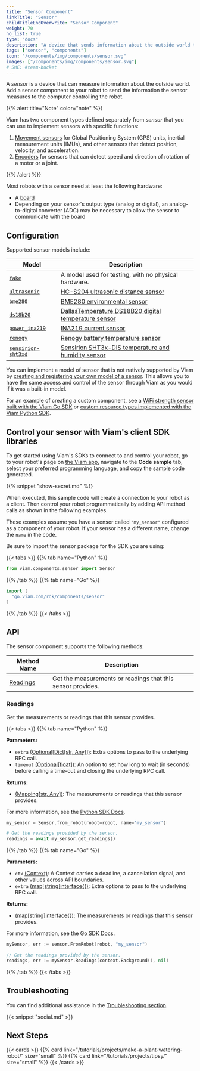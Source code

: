 ```yaml
---
title: "Sensor Component"
linkTitle: "Sensor"
childTitleEndOverwrite: "Sensor Component"
weight: 70
no_list: true
type: "docs"
description: "A device that sends information about the outside world to the computer controlling a robot."
tags: ["sensor", "components"]
icon: "/components/img/components/sensor.svg"
images: ["/components/img/components/sensor.svg"]
# SME: #team-bucket
---
```


A *sensor* is a device that can measure information about the outside world.
Add a sensor component to your robot to send the information the sensor measures to the computer controlling the robot.

{{% alert title="Note" color="note" %}}

Viam has two component types defined separately from *sensor* that you can use to implement sensors with specific functions:

1. [Movement sensors](/components/movement-sensor/) for Global Positioning System (GPS) units, inertial measurement units (IMUs), and other sensors that detect position, velocity, and acceleration.
2. [Encoders](/components/encoder/) for sensors that can detect speed and direction of rotation of a motor or a joint.

{{% /alert %}}

Most robots with a sensor need at least the following hardware:

- A [board](/components/board/)
- Depending on your sensor's output type (analog or digital), an analog-to-digital converter (ADC) may be necessary to allow the sensor to communicate with the board

## Configuration

Supported sensor models include:

| Model | Description |
| ----- | ----------- |
| [`fake`](fake/) | A model used for testing, with no physical hardware. |
| [`ultrasonic`](ultrasonic/) | [HC-S204 ultrasonic distance sensor](https://www.sparkfun.com/products/15569) |
| [`bme280`](bme280/) | [BME280 environmental sensor](https://www.adafruit.com/product/2652) |
| [`ds18b20`](ds18b20/) | [DallasTemperature DS18B20 digital temperature sensor](https://www.adafruit.com/product/381) |
| [`power_ina219`](power_ina219/) | [INA219 current sensor](https://www.amazon.com/dp/B07QJW6L4C) |
| [`renogy`](renogy/) | [Renogy battery temperature sensor](https://www.amazon.com/Renogy-Battery-Temperature-Sensor-Controllers/dp/B07WMMJFWY) |
| [`sensirion-sht3xd`](sensirion-sht3xd/) | [Sensirion SHT3x-DIS temperature and humidity sensor](https://www.adafruit.com/product/2857) |

You can implement a model of sensor that is not natively supported by Viam by [creating and registering your own model of a sensor](/program/extend/modular-resources/).
This allows you to have the same access and control of the sensor through Viam as you would if it was a built-in model.

For an example of creating a custom component, see a [WiFi strength sensor built with the Viam Go SDK](https://github.com/viam-labs/wifi-sensor/blob/main/linuxwifi/linuxwifi.go) or [custom resource types implemented with the Viam Python SDK](https://github.com/viamrobotics/viam-python-sdk/tree/main/examples/module).

## Control your sensor with Viam's client SDK libraries

To get started using Viam's SDKs to connect to and control your robot, go to your robot's page on [the Viam app](https://app.viam.com), navigate to the **Code sample** tab, select your preferred programming language, and copy the sample code generated.

{{% snippet "show-secret.md" %}}

When executed, this sample code will create a connection to your robot as a client.
Then control your robot programmatically by adding API method calls as shown in the following examples.

These examples assume you have a sensor called `"my_sensor"` configured as a component of your robot.
If your sensor has a different name, change the `name` in the code.

Be sure to import the sensor package for the SDK you are using:

{{< tabs >}}
{{% tab name="Python" %}}

```python
from viam.components.sensor import Sensor
```

{{% /tab %}}
{{% tab name="Go" %}}

```go
import (
  "go.viam.com/rdk/components/sensor"
)
```

{{% /tab %}}
{{< /tabs >}}

## API

The sensor component supports the following methods:

| Method Name | Description |
| ----------- | ----------- |
| [Readings](#readings) | Get the measurements or readings that this sensor provides. |

### Readings

Get the measurements or readings that this sensor provides.

{{< tabs >}}
{{% tab name="Python" %}}

**Parameters:**

- `extra` [(Optional\[Dict\[str, Any\]\])](https://docs.python.org/library/typing.html#typing.Optional): Extra options to pass to the underlying RPC call.
- `timeout` [(Optional\[float\])](https://docs.python.org/library/typing.html#typing.Optional): An option to set how long to wait (in seconds) before calling a time-out and closing the underlying RPC call.

**Returns:**

- [(Mapping\[str, Any\])](https://docs.python.org/3/library/typing.html#typing.Mapping): The measurements or readings that this sensor provides.

For more information, see the [Python SDK Docs](https://python.viam.dev/autoapi/viam/components/sensor/index.html#viam.components.sensor.Sensor.get_readings).

```python
my_sensor = Sensor.from_robot(robot=robot, name='my_sensor')

# Get the readings provided by the sensor.
readings = await my_sensor.get_readings()
```

{{% /tab %}}
{{% tab name="Go" %}}

**Parameters:**

- `ctx` [(Context)](https://pkg.go.dev/context): A Context carries a deadline, a cancellation signal, and other values across API boundaries.
- `extra` [(map\[string\]interface{})](https://go.dev/blog/maps): Extra options to pass to the underlying RPC call.

**Returns:**

- [(map\[string\]interface{})](https://go.dev/blog/maps): The measurements or readings that this sensor provides.

For more information, see the [Go SDK Docs](https://pkg.go.dev/go.viam.com/rdk/components/sensor#Sensor).

```go
mySensor, err := sensor.FromRobot(robot, "my_sensor")

// Get the readings provided by the sensor.
readings, err := mySensor.Readings(context.Background(), nil)
```

{{% /tab %}}
{{< /tabs >}}

## Troubleshooting

You can find additional assistance in the [Troubleshooting section](/appendix/troubleshooting/).

{{< snippet "social.md" >}}

## Next Steps

{{< cards >}}
    {{% card link="/tutorials/projects/make-a-plant-watering-robot/" size="small" %}}
    {{% card link="/tutorials/projects/tipsy/" size="small" %}}
{{< /cards >}}
